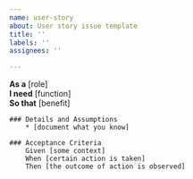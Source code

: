 ```yaml
---
name: user-story
about: User story issue template
title: ''
labels: ''
assignees: ''

---
```


**As a** [role]  
    **I need** [function]  
    **So that** [benefit]  
          
    ### Details and Assumptions
        * [document what you know]

    ### Acceptance Criteria
        Given [some context]
        When [certain action is taken]
        Then [the outcome of action is observed]

